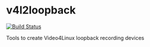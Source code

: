 # v4l2loopback

[![Build Status](https://travis-ci.org/UnitedRPMs/v4l2loopback.svg?branch=master)](https://travis-ci.org/UnitedRPMs/v4l2loopback)

Tools to create Video4Linux loopback recording devices



